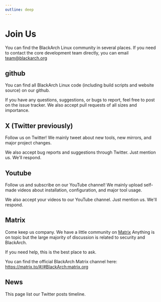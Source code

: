 ```yaml
---
outline: deep
---
```


# Join Us

You can find the BlackArch Linux community in several places. If you need to contact the core development team directly, you can email <a href="mailto:team@blackarch.org">team@blackarch.org</a>

## github

You can find all BlackArch Linux code (including build scripts and website source) on our github.

If you have any questions, suggestions, or bugs to report, feel free to post on the issue tracker. We also accept pull requests of all sizes and importance.

## X (Twitter previously)

Follow us on Twitter! We mainly tweet about new tools, new mirrors, and major project changes.

We also accept bug reports and suggestions through Twitter. Just mention us. We'll respond.

## Youtube

Follow us and subscribe on our YouTube channel! We mainly upload self-made videos about installation, configuration, and major tool usage.

We also accept your videos to our YouTube channel. Just mention us. We'll respond.

## Matrix

Come keep us company. We have a little community on <a href="https://matrix.to/#/#BlackArch:matrix.org">Matrix</a> Anything is on topic but the large majority of discussion is related to security and BlackArch.

If you need help, this is the best place to ask.

You can find the official BlackArch Matrix channel here: <a href="https://matrix.to/#/#BlackArch:matrix.org">https://matrix.to/#/#BlackArch:matrix.org</a>

## News

This page list our Twitter posts timeline.
